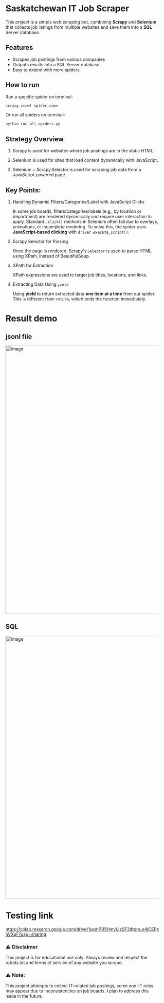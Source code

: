 # Saskatchewan IT Job Scraper

This project is a simple web scraping bot, combining **Scrapy** and **Selenium** that collects job listings from multiple websites and save them into a **SQL** Server database.

## Features
- Scrapes job postings from various companies
- Outputs results into a SQL Server database
- Easy to extend with more spiders

## How to run
Run a specific spider on terminal:
```bash
scrapy crawl spider_name
```
Or run all spiders on terminal:
```bash
python run_all_spiders.py
```

## Strategy Overview

1. Scrapy is used for websites where job postings are in the static HTML.

2. Selenium is used for sites that load content dynamically with JavaScript.

3. Selenium + Scrapy.Selector is used for scraping job data from a JavaScript-powered page.

## Key Points:

1. Handling Dynamic Filters/Categories/Label with JavaScript Clicks
   
    In some job boards, filters/categories/labels (e.g., by location or department) are rendered dynamically and require user interaction to apply. Standard `.click()` methods in Selenium often fail due to overlays, animations, or incomplete rendering. To solve this, the spider uses **JavaScript-based clicking** with `driver.execute_script()`.

2. Scrapy Selector for Parsing
   
    Once the page is rendered, Scrapy's `Selector` is used to parse HTML using XPath, instead of BeautifulSoup.

3. XPath for Extraction
   
    XPath expressions are used to target job titles, locations, and links.

4. Extracting Data Using `yield`
   
    Using **yield** to return extracted data **one item at a time** from our spider. This is different from `return`, which ends the function immediately.


# Result demo
## jsonl file
<img width="1603" height="882" alt="image" src="https://github.com/user-attachments/assets/fb98b0c2-b4d8-4658-821b-ab27030bd655" />

## SQL
<img width="1427" height="863" alt="image" src="https://github.com/user-attachments/assets/07f8ccb6-e117-4bcb-b14c-3dd88eb56bb8" />

# Testing link
https://colab.research.google.com/drive/1uemPB5HmvLIzSF3dtpm_e4jCEPshVXqF?usp=sharing

### ⚠️ **Disclaimer**
This project is for educational use only. 
Always review and respect the robots.txt and terms of service of any website you scrape.

### ⚠️ **Note:** 
This project attempts to collect IT-related job postings, some non-IT roles may appear due to inconsistencies on job boards. I plan to address this issue in the future.
